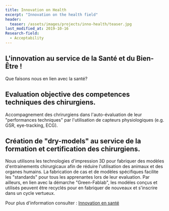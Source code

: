 ```yaml
---
title: Innovation on Health
excerpt: "Innovation on the health field"
header:
  teaser: /assets/images/projects/inno-health/teaser.jpg
last_modified_at: 2019-10-16
Research-field:
  - Acceptability
---
```


## L'innovation au service de la Santé et du Bien-Être !

Que faisons nous en lien avec la santé?

## Evaluation objective des competences techniques des chirurgiens.
Accompagnement des chrirurgiens dans l'auto-évaluation de leur "performances techniques" par l'utilisation de capteurs physiologiques (e.g. GSR, eye-tracking, ECG).

## Création de "dry-models" au service de la formation et certification des chirurgiens.
Nous utilisons les technologies d'impression 3D pour fabriquer des modèles d'entrainements chirurgicaux afin de réduire l'utilisation des animaux et des organes humains. La fabrication de cas et de modèles spécifiques facilite les "standards" pour tous les apprenantes lors de leur evaluation. Par ailleurs, en lien avec la démarche "Green-Fablab", les modèles conçus et utilisés peuvent être recyclés pour en fabriquer de nouveaux et s'inscrire dans un cycle vertueux.

Pour plus d'information consulter : [Innovation en santé](http://www.lf2l.fr/Sections/Projets/Health-innovation/)
